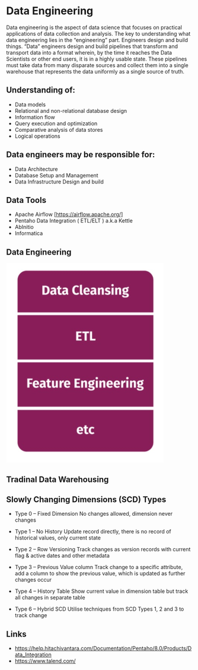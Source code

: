 # Data Engineering
Data engineering is the aspect of data science that focuses on practical applications of data collection and analysis. The key to understanding what data engineering lies in the “engineering” part.  Engineers design and build things. “Data” engineers design and build pipelines that transform and transport data into a format wherein, by the time it reaches the Data Scientists or other end users, it is in a highly usable state.  These pipelines must take data from many disparate sources and collect them into a single warehouse that represents the data uniformly as a single source of truth.

## Understanding of:
- Data models
- Relational and non-relational database design
- Information flow
- Query execution and optimization
- Comparative analysis of data stores
- Logical operations

## Data engineers may be responsible for:
- Data Architecture
- Database Setup and Management
- Data Infrastructure Design and build


## Data Tools
- Apache Airflow [https://airflow.apache.org/]
- Pentaho Data Integration ( ETL/ELT ) a.k.a Kettle
- AbInitio 
- Informatica

## Data Engineering
![Data Engineering](https://github.com/ninadgawad/data-engineering/blob/master/Data_Engg.jpg)

## Tradinal Data Warehousing 

## Slowly Changing Dimensions (SCD) Types

- Type 0 – Fixed Dimension
No changes allowed, dimension never changes

- Type 1 – No History
Update record directly, there is no record of historical values, only current state

- Type 2 – Row Versioning
Track changes as version records with current flag & active dates and other metadata

- Type 3 – Previous Value column
Track change to a specific attribute, add a column to show the previous value, which is updated as further changes occur

- Type 4 – History Table
Show current value in dimension table but track all changes in separate table

- Type 6 – Hybrid SCD
Utilise techniques from SCD Types 1, 2 and 3 to track change


## Links
- https://help.hitachivantara.com/Documentation/Pentaho/8.0/Products/Data_Integration
- https://www.talend.com/

